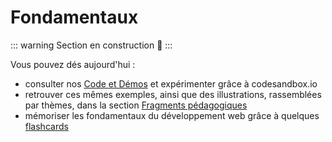 # Fondamentaux

::: warning
Section en construction :construction:
:::

Vous pouvez dés aujourd'hui :

- consulter nos [Code et Démos](/fundamentals/code-samples/) et expérimenter grâce à codesandbox.io
- retrouver ces mêmes exemples, ainsi que des illustrations, rassemblées par thèmes, dans la section [Fragments pédagogiques](/fundamentals/materials/)
- mémoriser les fondamentaux du développement web grâce à quelques [flashcards](/fundamentals/flashcards/)

